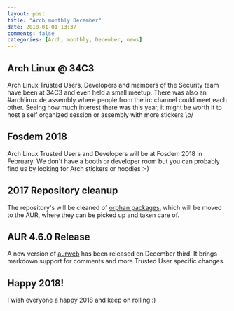 ```yaml
---
layout: post
title: "Arch monthly December"
date: 2018-01-01 13:37
comments: false
categories: [Arch, monthly, December, news]
---
```


## Arch Linux @ 34C3

Arch Linux Trusted Users, Developers and members of the Security team have been at 34C3 and even
held a small meetup. There was also an #archlinux.de assembly where people from the irc channel
could meet each other. Seeing how much interest there was this year, it might be worth it to host a
self organized session or assembly with more stickers \o/

## Fosdem 2018 

Arch Linux Trusted Users and Developers will be at Fosdem 2018 in February. We don't have a booth or
developer room but you can probably find us by looking for Arch stickers or hoodies :-)

## 2017 Repository cleanup

The repository's will be cleaned of [orphan
packages](https://www.mail-archive.com/arch-dev-public@archlinux.org/msg25441.html), which will be
moved to the AUR, where they can be picked up and taken care of.

## AUR 4.6.0 Release

A new version of [aurweb](https://www.mail-archive.com/aur-general@archlinux.org/msg32245.html) has
been released on December third. It brings markdown support for comments and more Trusted User
specific changes.

## Happy 2018!

I wish everyone a happy 2018 and keep on rolling :)
